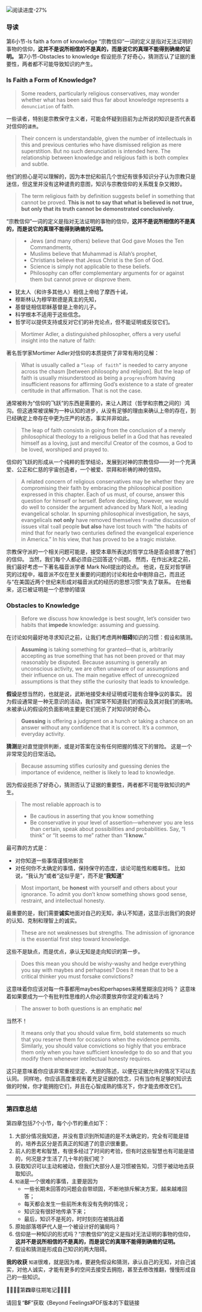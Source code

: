 ![阅读进度-27%](http://q14f5e3g9.bkt.clouddn.com/Fj-xYB4eDGWjtpjIJUZc49h3Xgzj)

### 导读
第6小节-Is faith a form of knowledge
“宗教信仰”一词的定义是指对无法证明的事物的信仰，**这并不是说所相信的不是真的，而是说它的真理不能得到确凿的证明。**
第7小节-Obstacles to knowledge
假设扼杀了好奇心，猜测否认了证据的重要性，两者都不可能导致知识的产生。

### Is Faith a Form of Knowledge? 
> Some readers, particularly religious conservatives, may wonder whether what has been said thus far about knowledge represents a `denunciation` of faith.

一些读者，特别是宗教保守主义者，可能会怀疑到目前为止所说的知识是否代表着对信仰的`谴责`。

> Their concern is understandable, given the number of intellectuals in this and previous centuries who have dismissed religion as mere superstition. 
> But no such denunciation is intended here. 
> The relationship between knowledge and religious faith is both complex and subtle.

他们的担心是可以理解的，因为本世纪和前几个世纪有很多知识分子认为宗教只是迷信，但这里并没有这种谴责的意图，知识与宗教信仰的关系既复杂又微妙。

> The term religious faith by definition suggests belief in something that cannot be proved. **This is not to say that what is believed is not true, but only that its truth cannot be demonstrated conclusively**.

“宗教信仰”一词的定义是指对无法证明的事物的信仰，**这并不是说所相信的不是真的，而是说它的真理不能得到确凿的证明。**

> * Jews (and many others) believe that God gave Moses the Ten Commandments, 
> * Muslims believe that Muhammad is Allah’s prophet, 
> * Christians believe that Jesus Christ is the Son of God. 
>* Science is simply not applicable to these beliefs. 
> * Philosophy can offer complementary arguments for or against them but cannot prove or disprove them.

* 犹太人（和许多其他人）相信上帝给了摩西十诫，
* 穆斯林认为穆罕默德是真主的先知，
* 基督徒相信耶稣基督是上帝的儿子。
* 科学根本不适用于这些信念。
* 哲学可以提供支持或反对它们的补充论点，但不能证明或反驳它们。

> Mortimer Adler, a distinguished philosopher, offers a very useful insight into the nature of faith:

著名哲学家Mortimer Adler对信仰的本质提供了非常有用的见解：

>What is usually called a `“leap of faith”` is needed to carry anyone across the chasm [between philosophy and religion]. 
>But the leap of faith is usually misunderstood as being a `progress`from having insufficient reasons for affirming God’s existence to a state of greater certitude in that affirmation. That is not the case. 

通常被称为“信仰的飞跃”的东西是需要的，来让人跨过（哲学和宗教之间的）鸿沟。但这通常被误解为一种认知的进步，从没有足够的理由来确认上帝的存在，到已经确定上帝存在中更为庄严的状态，事实并非如此。

>The leap of faith consists in going from the conclusion of a merely philosophical theology to a religious belief in a God that has revealed himself as a loving, just and merciful Creator of the cosmos, a God to be loved, worshiped and prayed to.

信仰的飞跃的形成从一个纯粹的哲学结论，发展到对神的宗教信仰——对一个充满爱、公正和仁慈的宇宙创造者，一个被爱、崇拜和祈祷的神的信仰。

> A related concern of religious conservatives may be whether they are compromising their faith by embracing the philosophical position expressed in this chapter. 
> Each of us must, of course, answer this question for himself or herself. 
> Before deciding, however, we would do well to consider the argument advanced by Mark Noll, a leading evangelical scholar. 
> In spurning philosophical investigation, he says, evangelicals **not only** have removed themselves `from`the discussion of issues vital `to`all people **but also** have lost touch with “the habits of mind that for nearly two centuries defined the evangelical experience in America.” 
> In his view, that has proved to be a tragic mistake.

宗教保守派的一个相关问题可能是，接受本章所表达的哲学立场是否会损害了他们的信仰。
当然，我们每个人都必须自己回答这个问题。
然而，在作出决定之前，我们最好考虑一下著名福音派学者 Mark Noll提出的论点。
他说，在反对哲学研究的过程中，福音派不仅在至关重要的问题的讨论和社会中剔除自己，而且还与“在美国近两个世纪来形成对福音派式的经历的思想习惯”失去了联系。
在他看来，这已被证明是一个悲惨的错误

### Obstacles to Knowledge
> Before we discuss how knowledge is best sought, let’s consider two habits that **impede** knowledge: assuming and guessing.

在讨论如何最好地寻求知识之前，让我们考虑两种**阻碍**知识的习惯：假设和猜测。

> **Assuming** is taking something for granted—that is, arbitrarily accepting as true something that has not been proved or that may reasonably be disputed.
> Because assuming is generally an unconscious activity, we are often unaware of our assumptions and their influence on us. The main negative effect of unrecognized assumptions is that they stifle the curiosity that leads to knowledge.

**假设**是想当然的，也就是说，武断地接受未经证明或可能有合理争议的事实。
因为假设通常是一种无意识的活动，我们常常不知道我们的假设及其对我们的影响。未被承认的假设的负面影响主要是它们扼杀了对知识的好奇心。

> **Guessing** is offering a judgment on a hunch or taking a chance on an answer without any confidence that it is correct. 
> It’s a common, everyday activity. 

**猜测**是对直觉提供判断，或是对答案在没有任何把握的情况下的冒险。
这是一个非常常见的日常活动。

> Because assuming stifles curiosity and guessing denies the importance of evidence, neither is likely to lead to knowledge. 

因为假设扼杀了好奇心，猜测否认了证据的重要性，两者都不可能导致知识的产生。

> The most reliable approach is to
>  * Be cautious in asserting that you know something
> * Be conservative in your level of assertion—whenever you are less than certain, speak about possibilities and probabilities. 
> Say, “I think” or “It seems to me” rather than “**I know.**”

最可靠的方式是：
* 对你知道一些事情谨慎地断言
* 对任何你不太确定的事情，保持保守的态度，谈论可能性和概率性。
比如说，“我认为”或者“这似乎是”，而不是“**我知道**”

> Most important, be **honest** with yourself and others about your ignorance. To admit you don’t know something shows good sense, restraint, and intellectual honesty.

最重要的是，我们需要**诚实**地面对自己的无知，承认不知道，这显示出我们的良好的认知、克制和理智上的诚实。

> These are not weaknesses but strengths. The admission of ignorance is the essential first step toward knowledge.

这些不是缺点，而是优点，承认无知是走向知识的第一步。

> Does this mean you should be wishy-washy and hedge everything you say with maybes and perhapses?
> Does it mean that to be a critical thinker you must forsake convictions?

这意味着你应该对每一件事都用maybes和perhapses来稀里糊涂应对吗？
这意味着如果要成为一个有批判性思维的人你必须要放弃你坚定的看法吗？

> The answer to both questions is an emphatic **no**! 

当然不！

> It means only that you should value firm, bold statements so much that you reserve them for occasions when the evidence permits. 
> Similarly, you should value convictions so highly that you embrace them only when you have sufficient knowledge to do so and that you modify them whenever intellectual honesty requires.

这只是意味着你应该非常重视坚定、大胆的陈述，以便在证据允许的情况下可以去认同。
同样地，你应该高度重视有着充足证据的信念，只有当你有足够的知识去做的时候，你才能拥抱它们，并且在心智成熟的情况下，你才能去修改它们。

- - - - - 
### 第四章总结
第四章包括7个小节，每个小节的重点如下：
1. 大部分情况我知道，并没有意识到所知道的是不太确定的，完全有可能是错的，培养去区分是否真正的知道了的意识很重要。
2. 前人的思考和智慧，有很多经过了时间的考验，但有时这些智慧也有可能是错的，何况是才生活了几十年的我们呢？
3. 获取知识可以主动和被动，但我们大部分人是习惯被告知，习惯于被动地去获取知识。
4. `知道`是一个很难的事情，主要是因为
    * 一些长期未回答的问题会自带顽固，不断地排斥解决方案，越来越难回答；
    * 每天都会发生一些前所未有没有先例的情况；
    * 知识没有很好地传承下来；
    * 最后，知识不是死的，时时刻刻在被挑战着
5. 原始部落塔萨代人是一个被设计好的骗局吗？
6. 信仰是一种知识的形式吗？“宗教信仰”的定义是指对无法证明的事物的信仰，**这并不是说所相信的不是真的，而是说它的真理不能得到确凿的证明。**
7. 假设和猜测是形成自己知识的两大阻碍。


**我的收获**
`知道`很难，就是因为难，要避免假设和猜测，承认自己的无知，对自己诚实，对他人诚实，才能有更多的空间去接受去拥抱，甚至去修改推翻，慢慢形成自己的一些知识。

📄📄📄📄第**四**章往期笔记📄📄📄📄

请回复“**BF**”获取《Beyond Feelings》PDF版本的下载链接